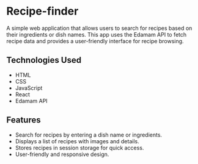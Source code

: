 # Recipe-finder

A simple web application that allows users to search for recipes based on their ingredients or dish names. This app uses the Edamam API to fetch recipe data and provides a user-friendly interface for recipe browsing.

## Technologies Used
- HTML
- CSS
- JavaScript
- React
- Edamam API

## Features

- Search for recipes by entering a dish name or ingredients.
- Displays a list of recipes with images and details.
- Stores recipes in session storage for quick access.
- User-friendly and responsive design.


